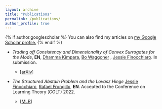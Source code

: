 ```yaml
---
layout: archive
title: "Publications"
permalink: /publications/
author_profile: true
---
```


{% if author.googlescholar %}
  You can also find my articles on <u><a href="{{author.googlescholar}}">my Google Scholar profile</a>.</u>
{% endif %}

* _Trading off Consistency and Dimensionality of Convex Surrogates for the Mode_, **EN**, [Dhamma Kimpara](https://dkimpara.github.io), [Bo Waggoner](www.bowaggoner.com) , [Jessie Finocchiaro](https://www.jessiefin.com/). In submission.
    * \[[arXiv](https://arxiv.org/abs/2402.10818)\]

* _The Structured Abstain Problem and the Lovasz Hinge_ [Jessie Finocchiaro](https://www.jessiefin.com/), [Rafael Frongillo](https://www.cs.colorado.edu/~raf/), **EN**.  Accepted to the Conference on Learning Theory (COLT) 2022.
    * \[[MLR](https://proceedings.mlr.press/v178/nueve22a/nueve22a.pdf)\]
